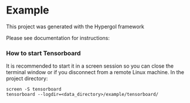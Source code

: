 # Example

This project was generated with the Hypergol framework

Please see documentation for instructions: <add link here>

<maybe this can serve as a quickstart guide>

### How to start Tensorboard

It is recommended to start it in a screen session so you can close the terminal window or if you disconnect from a remote Linux machine. In the project directory:

```
screen -S tensorboard
tensorboard --logdir=<data_directory>/example/tensorboard/
```
